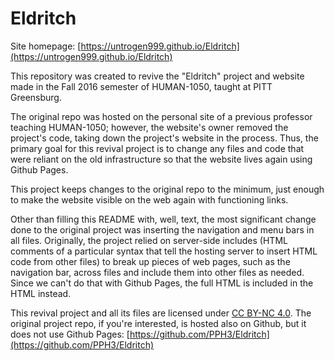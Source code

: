 # Eldritch

Site homepage: [https://untrogen999.github.io/Eldritch](https://untrogen999.github.io/Eldritch)

This repository was created to revive the "Eldritch" project and website made in the Fall 2016 semester of
HUMAN-1050, taught at PITT Greensburg.

The original repo was hosted on the personal site of a
previous professor teaching HUMAN-1050; however, the website's owner removed the project's code,
taking down the project's website in the process. Thus, the primary goal for this revival project is to change any files and code
that were reliant on the old infrastructure so that the website lives again using Github Pages.

This project keeps changes to the original repo to the minimum, just enough to make the website
visible on the web again with functioning links.

Other than filling this README with, well, text, the most significant change done to the original project
was
inserting the navigation and menu bars in all files. Originally, the project relied on server-side
includes (HTML comments of a particular syntax that tell the hosting
server to insert HTML code from other files) to break up pieces of web pages, such as the navigation
bar, across files and include them into other files as needed. Since we can't do that with Github
Pages, the full HTML is included in the HTML instead.

This revival project and all its files are licensed under [CC BY-NC 4.0](https://creativecommons.org/licenses/by-nc/4.0/).
The original project repo, if you're interested, is hosted also on Github, but it does not use Github Pages:
[https://github.com/PPH3/Eldritch](https://github.com/PPH3/Eldritch)

